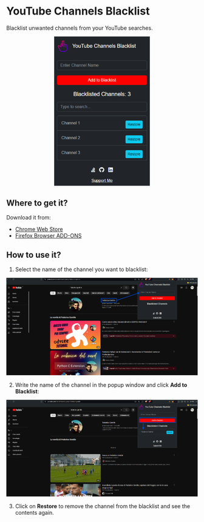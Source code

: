 # YouTube Channels Blacklist
Blacklist unwanted channels from your YouTube searches.
<div style="text-align: center;">
  <img src="./images/thumbnail.png" alt="thumbnail" style="width: 50%; height: 50%;" />
</div>

## Where to get it?
Download it from:
- [Chrome Web Store](https://chromewebstore.google.com/)
- [Firefox Browser ADD-ONS](https://addons.mozilla.org/en-US/firefox/extensions/)

## How to use it?
1. Select the name of the channel you want to blacklist:
<img src="./images/how_to_01.png" alt="how_to_01" />

2. Write the name of the channel in the popup window and click **Add to Blacklist**:
<img src="./images/how_to_02.png" alt="how_to_02"/>

3. Click on **Restore** to remove the channel from the blacklist and see the contents again.
